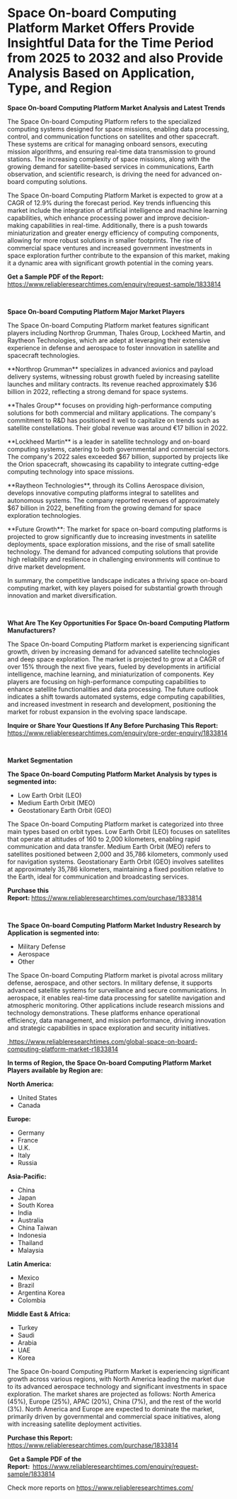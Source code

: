 <p><h1>Space On-board Computing Platform Market Offers Provide Insightful Data for the Time Period from 2025 to 2032 and also Provide Analysis Based on Application, Type, and Region</h1></p><p><strong>Space On-board Computing Platform Market Analysis and Latest Trends</strong></p>
<p><p>The Space On-board Computing Platform refers to the specialized computing systems designed for space missions, enabling data processing, control, and communication functions on satellites and other spacecraft. These systems are critical for managing onboard sensors, executing mission algorithms, and ensuring real-time data transmission to ground stations. The increasing complexity of space missions, along with the growing demand for satellite-based services in communications, Earth observation, and scientific research, is driving the need for advanced on-board computing solutions.</p><p>The Space On-board Computing Platform Market is expected to grow at a CAGR of 12.9% during the forecast period. Key trends influencing this market include the integration of artificial intelligence and machine learning capabilities, which enhance processing power and improve decision-making capabilities in real-time. Additionally, there is a push towards miniaturization and greater energy efficiency of computing components, allowing for more robust solutions in smaller footprints. The rise of commercial space ventures and increased government investments in space exploration further contribute to the expansion of this market, making it a dynamic area with significant growth potential in the coming years.</p></p>
<p><strong>Get a Sample PDF of the Report:&nbsp;</strong> <a href="https://www.reliableresearchtimes.com/enquiry/request-sample/1833814?utm_campaign=2205&utm_medium=2&utm_source=Github&utm_content=ia&utm_term=26032025&utm_id=space-on-board-computing-platform">https://www.reliableresearchtimes.com/enquiry/request-sample/1833814</a></p>
<p>&nbsp;</p>
<p><strong>Space On-board Computing Platform Major Market Players</strong></p>
<p><p>The Space On-board Computing Platform market features significant players including Northrop Grumman, Thales Group, Lockheed Martin, and Raytheon Technologies, which are adept at leveraging their extensive experience in defense and aerospace to foster innovation in satellite and spacecraft technologies. </p><p>**Northrop Grumman** specializes in advanced avionics and payload delivery systems, witnessing robust growth fueled by increasing satellite launches and military contracts. Its revenue reached approximately $36 billion in 2022, reflecting a strong demand for space systems.</p><p>**Thales Group** focuses on providing high-performance computing solutions for both commercial and military applications. The company's commitment to R&D has positioned it well to capitalize on trends such as satellite constellations. Their global revenue was around €17 billion in 2022.</p><p>**Lockheed Martin** is a leader in satellite technology and on-board computing systems, catering to both governmental and commercial sectors. The company's 2022 sales exceeded $67 billion, supported by projects like the Orion spacecraft, showcasing its capability to integrate cutting-edge computing technology into space missions.</p><p>**Raytheon Technologies**, through its Collins Aerospace division, develops innovative computing platforms integral to satellites and autonomous systems. The company reported revenues of approximately $67 billion in 2022, benefiting from the growing demand for space exploration technologies.</p><p>**Future Growth**: The market for space on-board computing platforms is projected to grow significantly due to increasing investments in satellite deployments, space exploration missions, and the rise of small satellite technology. The demand for advanced computing solutions that provide high reliability and resilience in challenging environments will continue to drive market development.</p><p>In summary, the competitive landscape indicates a thriving space on-board computing market, with key players poised for substantial growth through innovation and market diversification.</p></p>
<p>&nbsp;</p>
<p><strong>What Are The Key Opportunities For Space On-board Computing Platform Manufacturers?</strong></p>
<p><p>The Space On-board Computing Platform market is experiencing significant growth, driven by increasing demand for advanced satellite technologies and deep space exploration. The market is projected to grow at a CAGR of over 15% through the next five years, fueled by developments in artificial intelligence, machine learning, and miniaturization of components. Key players are focusing on high-performance computing capabilities to enhance satellite functionalities and data processing. The future outlook indicates a shift towards automated systems, edge computing capabilities, and increased investment in research and development, positioning the market for robust expansion in the evolving space landscape.</p></p>
<p><strong>Inquire or Share Your Questions If Any Before Purchasing This Report:</strong> <a href="https://www.reliableresearchtimes.com/enquiry/pre-order-enquiry/1833814?utm_campaign=2205&utm_medium=2&utm_source=Github&utm_content=ia&utm_term=26032025&utm_id=space-on-board-computing-platform">https://www.reliableresearchtimes.com/enquiry/pre-order-enquiry/1833814</a></p>
<p>&nbsp;</p>
<p><strong>Market Segmentation</strong></p>
<p><strong>The Space On-board Computing Platform Market Analysis by types is segmented into:</strong></p>
<p><ul><li>Low Earth Orbit (LEO)</li><li>Medium Earth Orbit (MEO)</li><li>Geostationary Earth Orbit (GEO)</li></ul></p>
<p><p>The Space On-board Computing Platform market is categorized into three main types based on orbit types. Low Earth Orbit (LEO) focuses on satellites that operate at altitudes of 160 to 2,000 kilometers, enabling rapid communication and data transfer. Medium Earth Orbit (MEO) refers to satellites positioned between 2,000 and 35,786 kilometers, commonly used for navigation systems. Geostationary Earth Orbit (GEO) involves satellites at approximately 35,786 kilometers, maintaining a fixed position relative to the Earth, ideal for communication and broadcasting services.</p></p>
<p><strong>Purchase this Report:&nbsp;</strong><a href="https://www.reliableresearchtimes.com/purchase/1833814?utm_campaign=2205&utm_medium=2&utm_source=Github&utm_content=ia&utm_term=26032025&utm_id=space-on-board-computing-platform">https://www.reliableresearchtimes.com/purchase/1833814</a></p>
<p>&nbsp;</p>
<p><strong>The Space On-board Computing Platform Market Industry Research by Application is segmented into:</strong></p>
<p><ul><li>Military Defense</li><li>Aerospace</li><li>Other</li></ul></p>
<p><p>The Space On-board Computing Platform market is pivotal across military defense, aerospace, and other sectors. In military defense, it supports advanced satellite systems for surveillance and secure communications. In aerospace, it enables real-time data processing for satellite navigation and atmospheric monitoring. Other applications include research missions and technology demonstrations. These platforms enhance operational efficiency, data management, and mission performance, driving innovation and strategic capabilities in space exploration and security initiatives.</p></p>
<p><a href="https://www.reliableresearchtimes.com/global-space-on-board-computing-platform-market-r1833814?utm_campaign=2205&utm_medium=2&utm_source=Github&utm_content=ia&utm_term=26032025&utm_id=space-on-board-computing-platform">&nbsp;https://www.reliableresearchtimes.com/global-space-on-board-computing-platform-market-r1833814</a></p>
<p><strong>In terms of Region, the Space On-board Computing Platform Market Players available by Region are:</strong></p>
<p>
    <p> <strong> North America: </strong>
        <ul>
            <li>United States</li>
            <li>Canada</li>
        </ul>
        </p> 
    <p> <strong> Europe: </strong>
        <ul>
            <li>Germany</li>
            <li>France</li>
            <li>U.K.</li>
            <li>Italy</li>
            <li>Russia</li>
        </ul>
        </p> 
    <p> <strong> Asia-Pacific: </strong>
        <ul>
            <li>China</li>
            <li>Japan</li>
            <li>South Korea</li>
            <li>India</li>
            <li>Australia</li>
            <li>China Taiwan</li>
            <li>Indonesia</li>
            <li>Thailand</li>
            <li>Malaysia</li>
        </ul>
        </p> 
    <p> <strong> Latin America: </strong>
        <ul>
            <li>Mexico</li>
            <li>Brazil</li>
            <li>Argentina Korea</li>
            <li>Colombia</li>
        </ul>
        </p> 
    <p> <strong> Middle East & Africa: </strong>
        <ul>
            <li>Turkey</li>
            <li>Saudi</li>
            <li>Arabia</li>
            <li>UAE</li>
            <li>Korea</li>
        </ul>
    </p>
    </p>
<p><p>The Space On-board Computing Platform Market is experiencing significant growth across various regions, with North America leading the market due to its advanced aerospace technology and significant investments in space exploration. The market shares are projected as follows: North America (45%), Europe (25%), APAC (20%), China (7%), and the rest of the world (3%). North America and Europe are expected to dominate the market, primarily driven by governmental and commercial space initiatives, along with increasing satellite deployment activities.</p></p>
<p><strong>Purchase this Report: </strong><a href="https://www.reliableresearchtimes.com/purchase/1833814?utm_campaign=2205&utm_medium=2&utm_source=Github&utm_content=ia&utm_term=26032025&utm_id=space-on-board-computing-platform">https://www.reliableresearchtimes.com/purchase/1833814</a></p>
<p>&nbsp;<strong>Get a Sample PDF of the Report:&nbsp;&nbsp;</strong><a href="https://www.reliableresearchtimes.com/enquiry/request-sample/1833814?utm_campaign=2205&utm_medium=2&utm_source=Github&utm_content=ia&utm_term=26032025&utm_id=space-on-board-computing-platform">https://www.reliableresearchtimes.com/enquiry/request-sample/1833814</a></p>
<p><strong></strong></p>
<p>Check more reports on <a href="https://www.reliableresearchtimes.com/?utm_campaign=2205&utm_medium=2&utm_source=Github&utm_content=ia&utm_term=26032025&utm_id=space-on-board-computing-platform">https://www.reliableresearchtimes.com/</a></p>